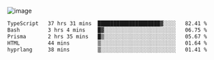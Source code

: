 ![image](https://github-profile-trophy.vercel.app/?username=CMOISDEAD&theme=oldie&row=1&no-frame=true&no-bg=true&margin-w=15&margin-h=15)
<!--START_SECTION:waka-->

```txt
TypeScript   37 hrs 31 mins  ████████████████████▓░░░░   82.41 %
Bash         3 hrs 4 mins    █▓░░░░░░░░░░░░░░░░░░░░░░░   06.75 %
Prisma       2 hrs 35 mins   █▒░░░░░░░░░░░░░░░░░░░░░░░   05.67 %
HTML         44 mins         ▒░░░░░░░░░░░░░░░░░░░░░░░░   01.64 %
hyprlang     38 mins         ▒░░░░░░░░░░░░░░░░░░░░░░░░   01.41 %
```

<!--END_SECTION:waka--> 

